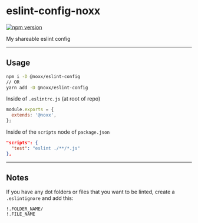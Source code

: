 # eslint-config-noxx

[![npm version](https://badge.fury.io/js/%40noxx%2Feslint-config.svg)](https://badge.fury.io/js/%40noxx%2Feslint-config)

My shareable eslint config

---

## Usage

```sh
npm i -D @noxx/eslint-config
// OR
yarn add -D @noxx/eslint-config
```


Inside of `.eslintrc.js` (at root of repo)

```js
module.exports = {
  extends: '@noxx',
};
```

Inside of the `scripts` node of `package.json`

```json
"scripts": {
  "test": "eslint ./**/*.js"
},
```

---

## Notes

If you have any dot folders or files that you want to be linted, create a
`.eslintignore` and add this:

```
!.FOLDER_NAME/
!.FILE_NAME
```